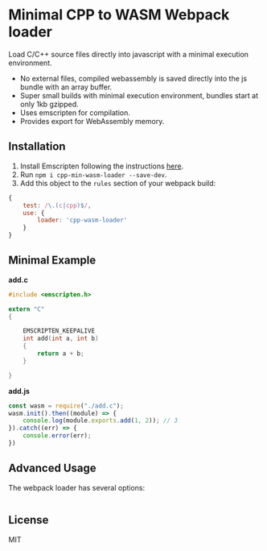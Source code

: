 # Minimal CPP to WASM Webpack loader
Load C/C++ source files directly into javascript with a minimal execution environment.

- No external files, compiled webassembly is saved directly into the js bundle with an array buffer.
- Super small builds with minimal execution environment, bundles start at only 1kb gzipped.
- Uses emscripten for compilation.
- Provides export for WebAssembly memory.

## Installation
1. Install Emscripten following the instructions [here](https://kripken.github.io/emscripten-site/docs/getting_started/downloads.html).
2. Run `npm i cpp-min-wasm-loader --save-dev`.
3. Add this object to the `rules` section of your webpack build:
```js
{
	test: /\.(c|cpp)$/,
	use: {
		loader: 'cpp-wasm-loader'
	}
}
```

## Minimal Example

**add.c**
```c
#include <emscripten.h>

extern "C"
{

	EMSCRIPTEN_KEEPALIVE
	int add(int a, int b)
	{
		return a + b;
	}

}
```

**add.js**
```js
const wasm = require("./add.c");
wasm.init().then((module) => {
    console.log(module.exports.add(1, 2)); // 3
}).catch((err) => {
	console.error(err);
})

```

## Advanced Usage

The webpack loader has several options:

```js


```

## License
MIT
